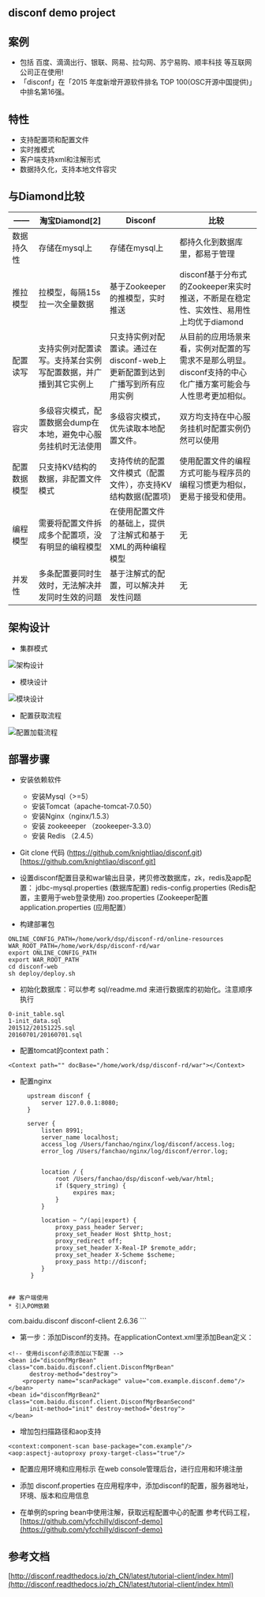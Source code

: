 ## disconf demo project


## 案例
* 包括 百度、滴滴出行、银联、网易、拉勾网、苏宁易购、顺丰科技 等互联网公司正在使用!
* 「disconf」在「2015 年度新增开源软件排名 TOP 100(OSC开源中国提供)」中排名第16强。

## 特性
* 支持配置项和配置文件
* 实时推模式
* 客户端支持xml和注解形式
* 数据持久化，支持本地文件容灾

## 与Diamond比较
—— | 淘宝Diamond[2]  | Disconf | 比较
----|------|------|----
数据持久性 | 存储在mysql上 | 存储在mysql上 | 都持久化到数据库里，都易于管理
推拉模型  | 拉模型，每隔15s拉一次全量数据 | 基于Zookeeper的推模型，实时推送  | disconf基于分布式的Zookeeper来实时推送，不断是在稳定性、实效性、易用性上均优于diamond
配置读写  | 支持实例对配置读写。支持某台实例写配置数据，并广播到其它实例上  | 只支持实例对配置读。通过在disconf-web上更新配置到达到广播写到所有应用实例  | 从目前的应用场景来看，实例对配置的写需求不是那么明显。disconf支持的中心化广播方案可能会与人性思考更加相似。
容灾  | 多级容灾模式，配置数据会dump在本地，避免中心服务挂机时无法使用  | 多级容灾模式，优先读取本地配置文件。 |  双方均支持在中心服务挂机时配置实例仍然可以使用
配置数据模型  | 只支持KV结构的数据，非配置文件模式 | 支持传统的配置文件模式（配置文件），亦支持KV结构数据(配置项) | 使用配置文件的编程方式可能与程序员的编程习惯更为相似，更易于接受和使用。
编程模型  | 需要将配置文件拆成多个配置项，没有明显的编程模型  | 在使用配置文件的基础上，提供了注解式和基于XML的两种编程模型  | 无
并发性  | 多条配置要同时生效时，无法解决并发同时生效的问题  |  基于注解式的配置，可以解决并发性问题  | 无

## 架构设计

* 集群模式

![架构设计](http://ww1.sinaimg.cn/bmiddle/60c9620fgw1ehi7wwkdtoj20nw0fz0uh.jpg)

* 模块设计

![模块设计](http://ww1.sinaimg.cn/bmiddle/60c9620fjw1eqi7cnhjp0j20e4097wfq.jpg)

* 配置获取流程

![配置加载流程](http://ww1.sinaimg.cn/bmiddle/60c9620fjw1eqj9zzgc7yj20b20pn41v.jpg)

## 部署步骤

* 安装依赖软件
   - 安装Mysql（>=5）
   - 安装Tomcat（apache-tomcat-7.0.50）
   - 安装Nginx（nginx/1.5.3）
   - 安装 zookeeeper （zookeeper-3.3.0）
   - 安装 Redis （2.4.5）

* Git clone 代码
    (https://github.com/knightliao/disconf.git)[https://github.com/knightliao/disconf.git]

* 设置disconf配置目录和war输出目录，拷贝修改数据库，zk，redis及app配置：
    jdbc-mysql.properties (数据库配置) 
    redis-config.properties (Redis配置，主要用于web登录使用) 
    zoo.properties (Zookeeper配置
    application.properties (应用配置）

* 构建部署包
```
ONLINE_CONFIG_PATH=/home/work/dsp/disconf-rd/online-resources WAR_ROOT_PATH=/home/work/dsp/disconf-rd/war 
export ONLINE_CONFIG_PATH 
export WAR_ROOT_PATH 
cd disconf-web 
sh deploy/deploy.sh
```

* 初始化数据库：可以参考 sql/readme.md 来进行数据库的初始化。注意顺序执行
```
0-init_table.sql
1-init_data.sql
201512/20151225.sql
20160701/20160701.sql
```

* 配置tomcat的context path：
```
<Context path="" docBase="/home/work/dsp/disconf-rd/war"></Context>
```

* 配置nginx
  ```
    upstream disconf {
        server 127.0.0.1:8080;
    }   
    
    server {
        listen 8991;
        server_name localhost;
        access_log /Users/fanchao/nginx/log/disconf/access.log;
        error_log /Users/fanchao/nginx/log/disconf/error.log;
    
    
        location / { 
            root /Users/fanchao/dsp/disconf-web/war/html;
            if ($query_string) {
                 expires max;
            }   
        }   
    
        location ~ ^/(api|export) {
            proxy_pass_header Server;
            proxy_set_header Host $http_host;
            proxy_redirect off;
            proxy_set_header X-Real-IP $remote_addr;
            proxy_set_header X-Scheme $scheme;
            proxy_pass http://disconf;
        }   
     } 
```

## 客户端使用
* 引入POM依赖
```
<dependency>
      <groupId>com.baidu.disconf</groupId>
      <artifactId>disconf-client</artifactId>
      <version>2.6.36</version>
</dependency>
```

* 第一步：添加Disconf的支持。在applicationContext.xml里添加Bean定义：
```
<!-- 使用disconf必须添加以下配置 -->
<bean id="disconfMgrBean" class="com.baidu.disconf.client.DisconfMgrBean"
      destroy-method="destroy">
    <property name="scanPackage" value="com.example.disconf.demo"/>
</bean>
<bean id="disconfMgrBean2" class="com.baidu.disconf.client.DisconfMgrBeanSecond"
      init-method="init" destroy-method="destroy">
</bean>
```

* 增加包扫描路径和aop支持
```
<context:component-scan base-package="com.example"/>
<aop:aspectj-autoproxy proxy-target-class="true"/>
```

* 配置应用环境和应用标示
在web console管理后台，进行应用和环境注册

* 添加 disconf.properties
在应用程序中，添加disconf的配置，服务器地址，环境、版本和应用信息

* 在单例的spring  bean中使用注解，获取远程配置中心的配置
参考代码工程，[https://github.com/yfcchilly/disconf-demo](https://github.com/yfcchilly/disconf-demo)

## 参考文档
[http://disconf.readthedocs.io/zh_CN/latest/tutorial-client/index.html](http://disconf.readthedocs.io/zh_CN/latest/tutorial-client/index.html)